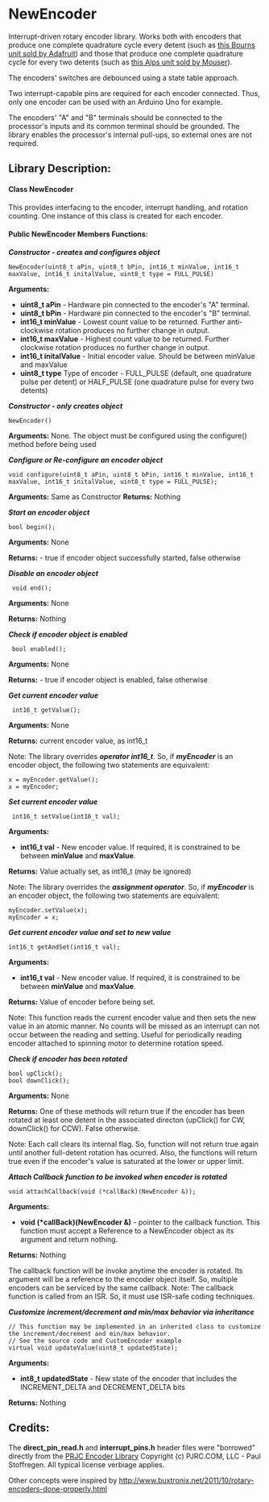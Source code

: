 # NewEncoder
Interrupt-driven rotary encoder library. Works both with encoders that produce one complete quadrature cycle every detent (such as [this Bourns unit sold by Adafruit](https://www.adafruit.com/product/377)) and those that produce one complete quadrature cycle for every two detents (such as [this Alps unit sold by Mouser](https://www.mouser.com/ProductDetail/alps/ec11e15244g1/?qs=YMSFtX0bdJDiV4LBO61anw==&countrycode=US&currencycode=USD)).

The encoders' switches are debounced using a state table approach.

Two interrupt-capable pins are required for each encoder connected. Thus, only one encoder can be used with an Arduino Uno for example.

The encoders' "A" and "B" terminals should be connected to the processor's inputs and its common terminal should be grounded. The library enables the processor's internal pull-ups, so external ones are not required.
## Library Description:
#### Class NewEncoder
This provides interfacing to the encoder, interrupt handling, and rotation counting. One instance of this class is created for each encoder.
#### Public NewEncoder Members Functions:
***Constructor - creates  and configures object***

    NewEncoder(uint8_t aPin, uint8_t bPin, int16_t minValue, int16_t maxValue, int16_t initalValue, uint8_t type = FULL_PULSE)
**Arguments:**
 - **uint8_t aPin** - Hardware pin connected to the encoder's "A" terminal.
 - **uint8_t bPin** - Hardware pin connected to the encoder's "B" terminal.
 - **int16_t minValue** - Lowest count value to be returned. Further anti-clockwise rotation produces no further change in output.
 - **int16_t maxValue** - Highest count value to be returned. Further clockwise rotation produces no further change in output.
 - **int16_t initalValue** - Initial encoder value. Should be between minValue and maxValue
 - **uint8_t type** Type of encoder - FULL_PULSE (default, one quadrature pulse per detent) or HALF_PULSE (one quadrature pulse for every two detents)
 
 ***Constructor - only creates object*** 

    NewEncoder()
**Arguments:** None. The object must be configured using the configure() method before being used

 ***Configure or Re-configure an encoder object*** 

    void configure(uint8_t aPin, uint8_t bPin, int16_t minValue, int16_t maxValue, int16_t initalValue, uint8_t type = FULL_PULSE);
**Arguments:** Same as Constructor
**Returns:**    Nothing

 ***Start an encoder object*** 
 
    bool begin();
    
   **Arguments:** None
   
   **Returns:**
    - true if encoder object successfully started, false otherwise

 ***Disable an encoder object*** 

     void end();
  **Arguments:** None
   
  **Returns:**    Nothing
   
 ***Check if encoder object is enabled*** 

     bool enabled();
  **Arguments:** None
  
  **Returns:**
    - true if encoder object is enabled, false otherwise
 
   ***Get current encoder value*** 
   
     int16_t getValue();
  **Arguments:** None
  
  **Returns:**    current encoder value, as int16_t
   
   Note: The library overrides ***operator int16_t***. So, if ***myEncoder*** is an encoder object, the following two statements are equivalent:
   

    x = myEncoder.getValue();
    x = myEncoder;
 
   ***Set current encoder value*** 
   
     int16_t setValue(int16_t val);
  **Arguments:**
   - **int16_t val** - New encoder value. If required, it is constrained to be between **minValue** and **maxValue**.
  
  **Returns:**    Value actually set, as int16_t (may be ignored)
   
   Note: The library overrides the ***assignment operator***. So, if ***myEncoder*** is an encoder object, the following two statements are equivalent:
   
    myEncoder.setValue(x);
    myEncoder = x;

   ***Get current encoder value and set to new value***
   
    int16_t getAndSet(int16_t val);
**Arguments:**
   - **int16_t val** - New encoder value. If required, it is constrained to be between **minValue** and **maxValue**.
  
   **Returns:**    Value of encoder before being set. 
   
   Note: This function reads the current encoder value and then sets the new value in an atomic manner. No counts will be missed as an interrupt can not occur between the  reading and setting. Useful for periodically reading encoder attached to spinning motor to determine rotation speed.
  
   ***Check if encoder has been rotated*** 
   
    bool upClick();
    bool downClick();
  **Arguments:** None
  
  **Returns:**  One of these methods will return true if the encoder has been rotated at least one detent in the associated directon (upClick() for CW, downClick() for CCW). False otherwise.
  
   Note: Each call clears its internal flag. So, function will not return true again until another full-detent rotation has ocurred. Also, the functions will return true even if the encoder's value is saturated at the lower or upper limit.
   
   ***Attach Callback function to be invoked when encoder is rotated***
      
    void attachCallback(void (*callBack)(NewEncoder &));
**Arguments:**  
   - **void (\*callBack)(NewEncoder &)** - pointer to the callback function. This function must accept a Reference to a NewEncoder object as its argument and return nothing.
     
**Returns:**    Nothing
  
   The callback function will be invoke anytime the encoder is rotated. Its argument will be a reference to the encoder object itself. So, multiple encoders can be serviced by the same callback. Note: The callback function is called from an ISR. So, it must use ISR-safe coding techniques.
   
   ***Customize increment/decrement and min/max behavior via inheritance***
   
    // This function may be implemented in an inherited class to customize the increment/decrement and min/max behavior.
    // See the source code and CustomEncoder example
    virtual void updateValue(uint8_t updatedState);
**Arguments:**
   - **int8_t updatedState** - New state of the encoder that includes the INCREMENT_DELTA and DECREMENT_DELTA bits
   
**Returns:**    Nothing
    
## Credits:
The **direct_pin_read.h** and **interrupt_pins.h** header files were "borrowed" directly from the [PRJC Encoder Library](https://www.pjrc.com/teensy/td_libs_Encoder.html) Copyright (c)  PJRC.COM, LLC - Paul Stoffregen. All typical license verbiage applies.

Other concepts were inspired by http://www.buxtronix.net/2011/10/rotary-encoders-done-properly.html
